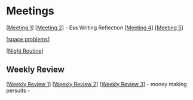 # Meetings



[[Meeting 1]]
[[Meeting 2]] - Ess Writing Reflection
[[Meeting 4]]
[[Meeting 5]]


[[space problems]]

[[Night Routine]]

## Weekly Review
[[Weekly Review 1]]
[[Weekly Review 2]]
[[Weekly Review 3]]
    - money making persuits
    - 

[//begin]: # "Autogenerated link references for markdown compatibility"
[Meeting 1]: meeting-1 "Meeting 1"
[Meeting 2]: meeting-2 "Meeting 2"
[Meeting 4]: meeting-4 "Meeting 4"
[Meeting 5]: meeting-5 "Meeting 5"
[space problems]: space-problems "Space Problems"
[Night Routine]: night-routine "Night Routine"
[Weekly Review 1]: weekly-review-1 "Weekly Review 1"
[Weekly Review 2]: weekly-review-2 "Weekly Review 2"
[Weekly Review 3]: weekly-review-3 "Weekly Review 3"
[//end]: # "Autogenerated link references"

